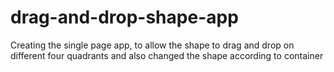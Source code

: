 # drag-and-drop-shape-app
Creating the single page app, to allow the shape to drag and drop on different four quadrants and also changed the shape according to container
